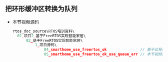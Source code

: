 ## 把环形缓冲区转换为队列

* 本节视频源码

  ```c
  rtos_doc_source\RTOS培训资料\
  	02_项目2_基于FreeRTOS实现智能家居\
  		03_基于FreeRTOS实现智能家居\
  			1_项目源码\
  				04_smarthome_use_freertos_ok               // 基于此程序修改
      			05_smarthome_use_freertos_ok_use_queue_err // 本节视频得到这个程序
  ```

  

